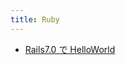 ```yaml
---
title: Ruby
---
```



- [Rails7.0 で HelloWorld](/d/2022/04/28/Rails7.0_で_HelloWorld.md)




